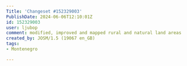 ```yaml
---
Title: 'Changeset #152329003'
PublishDate: 2024-06-06T12:10:01Z
id: 152329003
user: ljubop
comment: modified, improved and mapped rural and natural land areas
created_by: JOSM/1.5 (19067 en_GB)
tags:
- Montenegro

---
```

